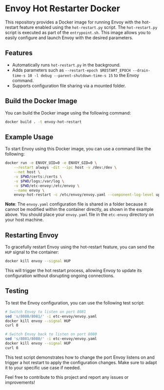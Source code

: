 # Envoy Hot Restarter Docker

This repository provides a Docker image for running Envoy with the hot-restart feature enabled using the `hot-restart.py` script. The `hot-restart.py` script is executed as part of the `entrypoint.sh`. This image allows you to easily configure and launch Envoy with the desired parameters.

## Features

- Automatically runs `hot-restart.py` in the background.
- Adds parameters such as `--restart-epoch $RESTART_EPOCH --drain-time-s 10 -l debug --parent-shutdown-time-s 15` to the Envoy command.
- Supports configuration file sharing via a mounted folder.

## Build the Docker Image

You can build the Docker image using the following command:

```bash
docker build . -t envoy-hot-restart
```

## Example Usage

To start Envoy using this Docker image, you can use a command like the following:

```bash
docker run -e ENVOY_UID=0 -e ENVOY_GID=0 \
    --restart always -dit --ipc host -v /dev:/dev \
    --net host \
    -v $PWD/certs:/certs \
    -v $PWD/logs:/var/log \
    -v $PWD/etc-envoy:/etc/envoy \
    --name envoy \
    envoy-hot-restart -c /etc/envoy/envoy.yaml --component-log-level upstream:debug,connection:trace
```

**Note**: The `envoy.yaml` configuration file is shared in a folder because it cannot be modified within the container directly, as shown in the example above. You should place your `envoy.yaml` file in the `etc-envoy` directory on your host machine.

## Restarting Envoy

To gracefully restart Envoy using the hot-restart feature, you can send the `HUP` signal to the container:

```bash
docker kill envoy --signal HUP
```

This will trigger the hot restart process, allowing Envoy to update its configuration without disrupting ongoing connections.

## Testing

To test the Envoy configuration, you can use the following test script:

```bash
# Switch Envoy to listen on port 8081
sed 's/8080/8081/' -i etc-envoy/envoy.yaml
docker kill envoy --signal HUP
curl 0

# Switch Envoy back to listen on port 8080
sed 's/8081/8080/' -i etc-envoy/envoy.yaml
docker kill envoy --signal HUP
curl 0
```

This test script demonstrates how to change the port Envoy listens on and trigger a hot restart to apply the configuration changes. Make sure to adapt it to your specific use case if needed.

Feel free to contribute to this project and report any issues or improvements!
